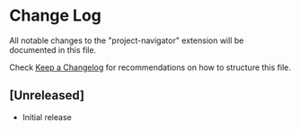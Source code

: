 # Change Log

All notable changes to the "project-navigator" extension will be documented in this file.

Check [Keep a Changelog](http://keepachangelog.com/) for recommendations on how to structure this file.

## [Unreleased]

- Initial release